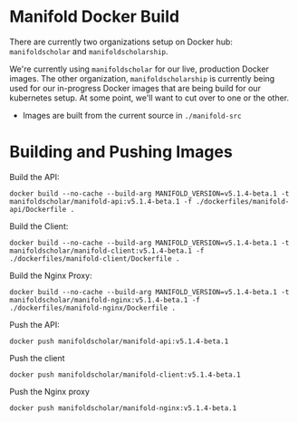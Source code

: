 # Manifold Docker Build

There are currently two organizations setup on Docker hub: `manifoldscholar` and `manifoldscholarship`.

We're currently using `manifoldscholar` for our live, production Docker images. The other organization, `manifoldscholarship` is currently being used for our in-progress Docker images that are being build for our kubernetes setup. At some point, we'll want to cut over to one or the other.

- Images are built from the current source in `./manifold-src`

# Building and Pushing Images

Build the API:
```
docker build --no-cache --build-arg MANIFOLD_VERSION=v5.1.4-beta.1 -t manifoldscholar/manifold-api:v5.1.4-beta.1 -f ./dockerfiles/manifold-api/Dockerfile .
```

Build the Client:
```
docker build --no-cache --build-arg MANIFOLD_VERSION=v5.1.4-beta.1 -t manifoldscholar/manifold-client:v5.1.4-beta.1 -f ./dockerfiles/manifold-client/Dockerfile .
```

Build the Nginx Proxy:
```
docker build --no-cache --build-arg MANIFOLD_VERSION=v5.1.4-beta.1 -t manifoldscholar/manifold-nginx:v5.1.4-beta.1 -f ./dockerfiles/manifold-nginx/Dockerfile .
```



Push the API:
```
docker push manifoldscholar/manifold-api:v5.1.4-beta.1
```

Push the client
```
docker push manifoldscholar/manifold-client:v5.1.4-beta.1
```

Push the Nginx proxy
```
docker push manifoldscholar/manifold-nginx:v5.1.4-beta.1
```